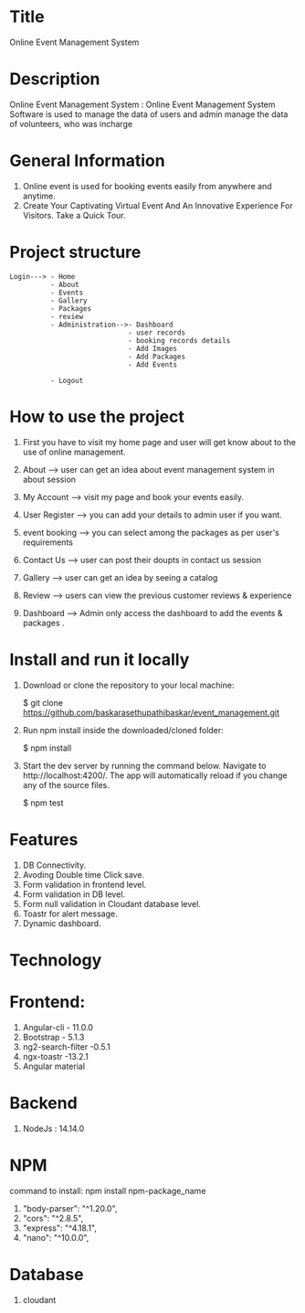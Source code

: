 # Title  
Online Event Management System 
# Description

Online Event Management System :
Online Event Management System Software  is used to manage the data of users and admin manage the data of volunteers,
who was incharge

# General Information

1.  Online event is used for booking events easily from anywhere and anytime.
2.  Create Your Captivating Virtual Event And An Innovative Experience For Visitors. Take a Quick Tour. 

# Project structure

    Login---> - Home
              - About
              - Events
              - Gallery
              - Packages
              - review
              - Administration-->- Dashboard
                                 - user records
                                 - booking records details
                                 - Add Images
                                 - Add Packages
                                 - Add Events

              - Logout

# How to use the project

1.  First you have to visit my home page and user will get know about to the use of online management.

2.  About --> user can get an idea about event management system in about session

3.  My Account --> visit my page and book your events easily.

4.  User Register --> you can add your details to admin user if you want.

5.  event booking --> you can select among the packages as per user's requirements

6.  Contact Us --> user can post their doupts in contact us session

7.  Gallery --> user can get an idea by seeing a catalog

8.  Review --> users can view the previous customer reviews & experience

9.  Dashboard --> Admin only access the dashboard to add the events & packages .


# Install and run it locally

1.  Download or clone the repository to your local machine:

    $ git clone https://github.com/baskarasethupathibaskar/event_management.git

2.  Run npm install inside the downloaded/cloned folder:

    $ npm install

3.  Start the dev server by running the command below. Navigate to http://localhost:4200/.
    The app will automatically reload if you change any of the source files.

    $ npm test

# Features

1. DB Connectivity.
2. Avoding Double time Click save.
3. Form validation in frontend level.
4. Form validation in DB level.
5. Form null validation in Cloudant database level.
6. Toastr for alert message.
7. Dynamic dashboard.

# Technology

# Frontend:

1. Angular-cli - 11.0.0
2. Bootstrap - 5.1.3
3. ng2-search-filter -0.5.1
4. ngx-toastr -13.2.1
5. Angular material

# Backend

1. NodeJs : 14.14.0

# NPM

command to install: npm install npm-package_name

1. "body-parser": "^1.20.0",
2. "cors": "^2.8.5",
3. "express": "^4.18.1",
4. "nano": "^10.0.0",

# Database

1. cloudant
